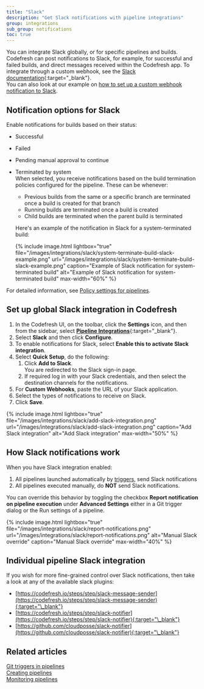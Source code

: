 ```yaml
---
title: "Slack"
description: "Get Slack notifications with pipeline integrations"
group: integrations
sub_group: notifications
toc: true
---
```


You can integrate Slack globally, or for specific pipelines and builds. Codefresh can post notifications to Slack, for example, for successful and failed builds, and direct messages received within the Codefresh app.
To integrate through a custom webhook, see the [Slack documentation](https://api.slack.com/messaging/webhooks){:target="\_blank"}.  
You can also look at our example on [how to set up a custom webhook notification to Slack]({{site.baseurl}}/docs/example-catalog/ci-examples/sending-the-notification-to-slack/#custom-webhook-to-slack).


## Notification options for Slack 

Enable notifications for builds based on their status:  
* Successful
* Failed
* Pending manual approval to continue
* Terminated by system  
  When selected, you receive notifications based on the build termination policies configured for the pipeline. These can be whenever:   
    * Previous builds from the same or a specific branch are terminated once a build is created for that branch
    * Running builds are terminated once a build is created
    * Child builds are terminated when the parent build is terminated

    Here's an example of the notification in Slack for a system-terminated build:
    
    {% include image.html 
    lightbox="true" 
    file="/images/integrations/slack/system-terminate-build-slack-example.png" 
    url="/images/integrations/slack/system-terminate-build-slack-example.png" 
    caption="Example of Slack notification for system-terminated build"
    alt="Example of Slack notification for system-terminated build" 
    max-width="60%" 
%}


For detailed information, see [Policy settings for pipelines]({{site.baseurl}}/docs/pipelines/pipelines/#policies).




## Set up global Slack integration in Codefresh

1. In the Codefresh UI, on the toolbar, click the **Settings** icon, and then from the sidebar, select [**Pipeline Integrations**](https://g.codefresh.io/account-admin/account-conf/integration){:target="\_blank"}. 
1. Select **Slack** and then click **Configure**.
1. To enable notifications for Slack, select **Enable this to activate Slack integration**.
1. Select **Quick Setup**, do the following:
      1. Click **Add to Slack**.<br> You are redirected to the Slack sign-in page.
      1. If required log in with your Slack credentials, and then select the destination channels for the notifications.
1. For **Custom Webhooks**, paste the URL of your Slack application. 
1. Select the types of notifications to receive on Slack.
1. Click **Save**.

{% include image.html 
lightbox="true" 
file="/images/integrations/slack/add-slack-integration.png" 
url="/images/integrations/slack/add-slack-integration.png" 
caption="Add Slack integration"
alt="Add Slack integration" 
max-width="50%" 
%}



## How Slack notifications work

When you have Slack integration enabled:

1. All pipelines launched automatically by [triggers]({{site.baseurl}}/docs/pipelines/triggers/), send Slack notifications
1. All pipelines executed manually, do **NOT** send Slack notifications.

You can override this behavior by toggling the checkbox **Report notification on pipeline execution** under **Advanced Settings**
either in a Git trigger dialog or the Run settings of a pipeline.

{% include image.html 
lightbox="true" 
file="/images/integrations/slack/report-notifications.png" 
url="/images/integrations/slack/report-notifications.png" 
alt="Manual Slack override" 
caption="Manual Slack override" 
max-width="40%" 
%}

## Individual pipeline Slack integration

If you wish for more fine-grained control over Slack notifications, then take a look at any of the available slack plugins:

* [https://codefresh.io/steps/step/slack-message-sender](https://codefresh.io/steps/step/slack-message-sender){:target="\_blank"}
* [https://codefresh.io/steps/step/slack-notifier](https://codefresh.io/steps/step/slack-notifier){:target="\_blank"}
* [https://github.com/cloudposse/slack-notifier](https://github.com/cloudposse/slack-notifier){:target="\_blank"}


## Related articles
[Git triggers in pipelines]({{site.baseurl}}/docs/pipelines/triggers/git-triggers/)  
[Creating pipelines]({{site.baseurl}}/docs/pipelines/pipelines/)  
[Monitoring pipelines]({{site.baseurl}}/docs/pipelines/monitoring-pipelines/)  
